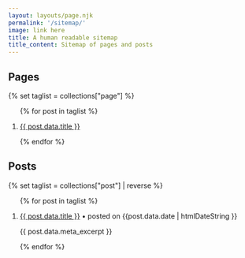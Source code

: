 ```yaml
---
layout: layouts/page.njk
permalink: '/sitemap/'
image: link here
title: A human readable sitemap
title_content: Sitemap of pages and posts
---
```


## Pages

{% set taglist = collections["page"] %}

<ol>
{% for post in taglist %}
  <li>
    <p><a href="{{post.url}}">{{ post.data.title }}</a></p>
{% endfor %}
  </li>
</ol>

## Posts
  
{% set taglist = collections["post"] | reverse %}

<ol>
{% for post in taglist %}
  <li>
    <p><a href="{{post.url}}">{{ post.data.title }}</a>
• <span class="ft-size-small">posted on
{{post.data.date | htmlDateString }}</span></p>
  <p class="ft-size-small">{{ post.data.meta_excerpt }}</p>
{% endfor %}
  </li>
</ol>